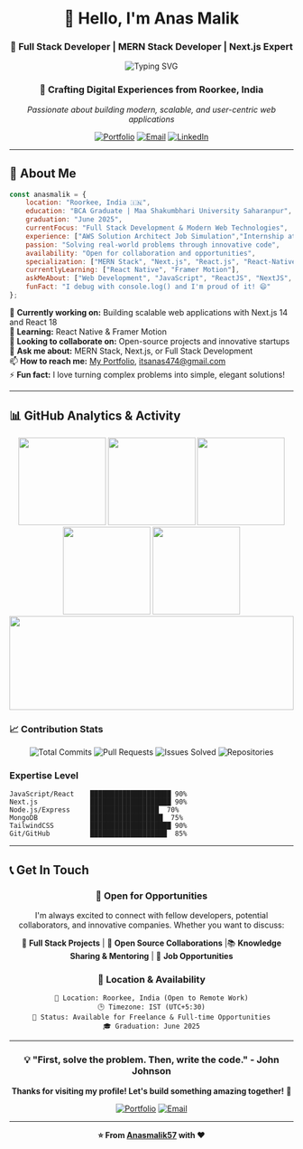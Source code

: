 <div align="center">

# 👋 Hello, I'm **Anas Malik**

### 🚀 Full Stack Developer | MERN Stack Developer | Next.js Expert

<img src="https://readme-typing-svg.herokuapp.com?font=Fira+Code&weight=600&size=28&pause=1000&color=6366F1&center=true&vCenter=true&random=false&width=600&lines=Full+Stack+Developer;MERN+Stack+Expert;Next.js+Specialist;Building+Scalable+Solutions" alt="Typing SVG" />

### 🌟 **Crafting Digital Experiences from Roorkee, India**

*Passionate about building modern, scalable, and user-centric web applications*

[![Portfolio](https://img.shields.io/badge/Portfolio-FF5722?style=for-the-badge&logo=todoist&logoColor=white)](https://anasmalikportfolio.vercel.app/)
[![Email](https://img.shields.io/badge/Email-D14836?style=for-the-badge&logo=gmail&logoColor=white)](mailto:itsanas474@gmail.com)
[![LinkedIn](https://img.shields.io/badge/LinkedIn-0077B5?style=for-the-badge&logo=linkedin&logoColor=white)](https://www.linkedin.com/in/anasmalik57/)



</div>

---

## 🎯 **About Me**

```javascript
const anasmalik = {
    location: "Roorkee, India 🇮🇳",
    education: "BCA Graduate | Maa Shakumbhari University Saharanpur",
    graduation: "June 2025",
    currentFocus: "Full Stack Development & Modern Web Technologies",
    experience: ["AWS Solution Architect Job Simulation","Internship at Febtech IT Solutions Limited"],
    passion: "Solving real-world problems through innovative code",
    availability: "Open for collaboration and opportunities",
    specialization: ["MERN Stack", "Next.js", "React.js", "React-Native"],
    currentlyLearning: ["React Native", "Framer Motion"],
    askMeAbout: ["Web Development", "JavaScript", "ReactJS", "NextJS", "React-Native"],
    funFact: "I debug with console.log() and I'm proud of it! 😄"
};
```



🔭 **Currently working on:** Building scalable web applications with Next.js 14 and React 18  
🌱 **Learning:** React Native & Framer Motion  
👯 **Looking to collaborate on:** Open-source projects and innovative startups  
💬 **Ask me about:** MERN Stack, Next.js, or Full Stack Development  
📫 **How to reach me:** [My Portfolio](https://anasmalikportfolio.vercel.app/), [itsanas474@gmail.com](mailto:itsanas474@gmail.com)  
⚡ **Fun fact:** I love turning complex problems into simple, elegant solutions!

---


## 📊 **GitHub Analytics & Activity**
<div align="center">
    <img height="155em" src="https://github-profile-summary-cards.vercel.app/api/cards/profile-details?username=Anasmalik57&theme=tokyonight">
    <img height="155em" src="https://github-profile-summary-cards.vercel.app/api/cards/stats?username=Anasmalik57&theme=tokyonight">
    <img height="155em" src="https://github-readme-stats.vercel.app/api/top-langs/?username=Anasmalik57&layout=compact&theme=tokyonight&hide_border=true">
    <img height="155em" src="https://github-profile-summary-cards.vercel.app/api/cards/most-commit-language?username=Anasmalik57&theme=tokyonight">
    <img height="155em" src="https://github-profile-summary-cards.vercel.app/api/cards/productive-time?username=Anasmalik57&theme=tokyonight&utcOffset=8">
    <img width="100%" height="166em" src="https://github-readme-stats.vercel.app/api?username=Anasmalik57&show_icons=true&locale=en&theme=tokyonight&hide_border=true&include_all_commits=false&count_private=false">
    
</div>

### 📈 **Contribution Stats**
<div align="center">

![Total Commits](https://img.shields.io/badge/Total_Commits-500%2B-6366F1?style=for-the-badge&logo=git&logoColor=white)
![Pull Requests](https://img.shields.io/badge/Pull_Requests-50%2B-6366F1?style=for-the-badge&logo=github&logoColor=white)
![Issues Solved](https://img.shields.io/badge/Issues_Solved-25%2B-6366F1?style=for-the-badge&logo=github&logoColor=white)
![Repositories](https://img.shields.io/badge/Public_Repos-30%2B-6366F1?style=for-the-badge&logo=github&logoColor=white)





</div>

### **Expertise Level**
```
JavaScript/React    ████████████████████ 90%
Next.js             ████████████████████ 90%
Node.js/Express     █████████████████  70%
MongoDB             ██████████████████  75%
TailwindCSS         ████████████████████ 90%
Git/GitHub          ███████████████████  85%
```

</div>

---


## 📞 **Get In Touch**

<div align="center">

### 💼 **Open for Opportunities**

I'm always excited to connect with fellow developers, potential collaborators, and innovative companies. Whether you want to discuss:

🚀 **Full Stack Projects** | 🤝 **Open Source Collaborations** |📚 **Knowledge Sharing & Mentoring** | 💼 **Job Opportunities**

### 📍 **Location & Availability**
```
📍 Location: Roorkee, India (Open to Remote Work)
🕒 Timezone: IST (UTC+5:30)
💼 Status: Available for Freelance & Full-time Opportunities
🎓 Graduation: June 2025
```

</div>

---



<div align="center">

### 💡 **"First, solve the problem. Then, write the code."** - John Johnson

**Thanks for visiting my profile! Let's build something amazing together!** 🚀

[![Portfolio](https://img.shields.io/badge/Portfolio-FF5722?style=for-the-badge&logo=todoist&logoColor=white)](https://anasmalikportfolio.vercel.app/)
[![Email](https://img.shields.io/badge/Get_In_Touch-D14836?style=for-the-badge&logo=gmail&logoColor=white)](mailto:itsanas474@gmail.com)

---



**⭐ From [Anasmalik57](https://github.com/Anasmalik57) with ❤️**

</div>

